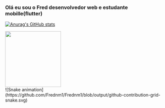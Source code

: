 ### Olá eu sou o Fred desenvolvedor web e  estudante mobille(flutter)


[![Anurag's GitHub stats](https://github-readme-stats.vercel.app/api?username=Frednm1&count_private=true&show_icons=true&theme=dracula)](https://github.com/Frenm1)



 <img height="180em" src="https://github-readme-stats.vercel.app/api/top-langs/?username=Frednm1&layout=compact&langs_count=7&theme=dracula"/>
<div>
  ![Snake animation](https://github.com/Frednm1/Frednm1/blob/output/github-contribution-grid-snake.svg)
</div>
